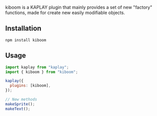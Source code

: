 kiboom is a KAPLAY plugin that mainly provides a set of new "factory"
functions, made for create new easily modifiable objects.

## Installation

```
npm install kiboom
```

## Usage

```js
import kaplay from "kaplay";
import { kiboom } from "kiboom";

kaplay({
  plugins: [kiboom],
});

// New methods
makeSprite();
makeText();
```
